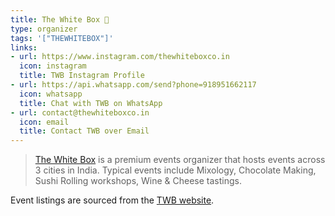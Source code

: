 ```yaml
---
title: The White Box 🎁
type: organizer
tags: '["THEWHITEBOX"]'
links:
- url: https://www.instagram.com/thewhiteboxco.in
  icon: instagram
  title: TWB Instagram Profile
- url: https://api.whatsapp.com/send?phone=918951662117
  icon: whatsapp
  title: Chat with TWB on WhatsApp
- url: contact@thewhiteboxco.in
  icon: email
  title: Contact TWB over Email
--- 
```

> [The White Box](https://thewhiteboxco.in/) is a premium events organizer that hosts
events across 3 cities in India. Typical events include Mixology, Chocolate Making, Sushi Rolling workshops,
Wine & Cheese tastings.

Event listings are sourced from the [TWB website](https://thewhiteboxco.in/collections/events-of-the-month).
